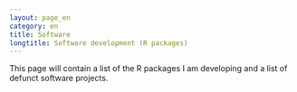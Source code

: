 ```yaml
---
layout: page_en
category: en
title: Software
longtitle: Software development (R packages)
---
```


This page will contain a list of the R packages I am developing 
and a list of defunct software projects.
